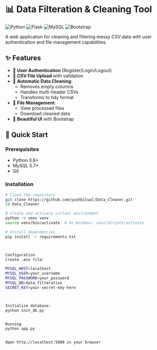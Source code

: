 # 📊 Data Filteration & Cleaning Tool

![Python](https://img.shields.io/badge/python-3670A0?style=for-the-badge&logo=python&logoColor=ffdd54)
![Flask](https://img.shields.io/badge/flask-%23000.svg?style=for-the-badge&logo=flask&logoColor=white)
![MySQL](https://img.shields.io/badge/mysql-%2300f.svg?style=for-the-badge&logo=mysql&logoColor=white)
![Bootstrap](https://img.shields.io/badge/bootstrap-%23563D7C.svg?style=for-the-badge&logo=bootstrap&logoColor=white)

A web application for cleaning and filtering messy CSV data with user authentication and file management capabilities.

## ✨ Features

- 🔐 **User Authentication** (Register/Login/Logout)
- 📁 **CSV File Upload** with validation
- 🧹 **Automatic Data Cleaning**:
  - Removes empty columns
  - Handles multi-header CSVs
  - Transforms to tidy format
- 💾 **File Management**:
  - View processed files
  - Download cleaned data
- 🎨 **Beautiful UI** with Bootstrap

## 🚀 Quick Start

### Prerequisites
- Python 3.8+
- MySQL 5.7+
- Git

### Installation
```bash
# Clone the repository
git clone https://github.com/yashbilwal/Data_Cleaner.git
cd Data_Cleaner

# Create and activate virtual environment
python -m venv venv
source venv/bin/activate  # On Windows: venv\Scripts\activate

# Install dependencies
pip install -r requirements.txt



Configuration
Create .env file:

MYSQL_HOST=localhost
MYSQL_USER=your_username
MYSQL_PASSWORD=your_password
MYSQL_DB=data_filteration
SECRET_KEY=your-secret-key-here



Initialize database:
python init_db.py


Running
python app.py


Open http://localhost:5000 in your browser
